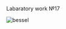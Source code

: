 Labaratory work №17


![bessel](https://user-images.githubusercontent.com/90827811/148378713-5e6fad9d-17be-47be-86ad-fc2a430d89a8.png)



